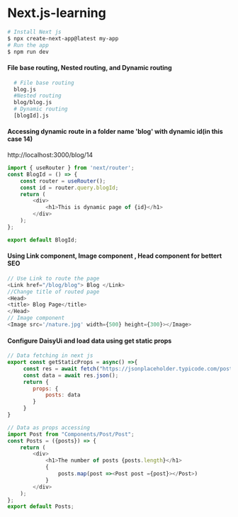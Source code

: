 # Next.js-learning
```bash
# Install Next js
$ npx create-next-app@latest my-app
# Run the app
$ npm run dev
```  
#### File base routing, Nested routing, and Dynamic routing 
```bash
  # File base routing   
  blog.js
  #Nested routing  
  blog/blog.js  
  # Dynamic routing  
  [blogId].js
```  
#### Accessing dynamic route in a folder name 'blog' with dynamic id(in this case 14)  
http://localhost:3000/blog/14
```js
import { useRouter } from 'next/router';
const BlogId = () => {
    const router = useRouter();
    const id = router.query.blogId;
    return (
        <div>
            <h1>This is dynamic page of {id}</h1>
        </div>
    );
};

export default BlogId;
```  
#### Using Link component, Image component , Head component for bettert SEO 
```js
// Use Link to route the page
<Link href="/blog/blog"> Blog </Link>
//Change title of routed page
<Head>
<title> Blog Page</title>
</Head>
// Image component 
<Image src='/nature.jpg' width={500} height={300}></Image>
```  
#### Configure DaisyUi and load data using get static props  
```js
// Data fetching in next js 
export const getStaticProps = async() =>{
     const res = await fetch("https://jsonplaceholder.typicode.com/posts?_limit=10");
     const data = await res.json();
     return {
        props: {
            posts: data
        }
     }
}

// Data as props accessing 
import Post from "Components/Post/Post";
const Posts = ({posts}) => {
    return (
        <div>
            <h1>The number of posts {posts.length}</h1>
            {
                posts.map(post =><Post post ={post}></Post>)
            }
        </div>
    );
};
export default Posts;
```  